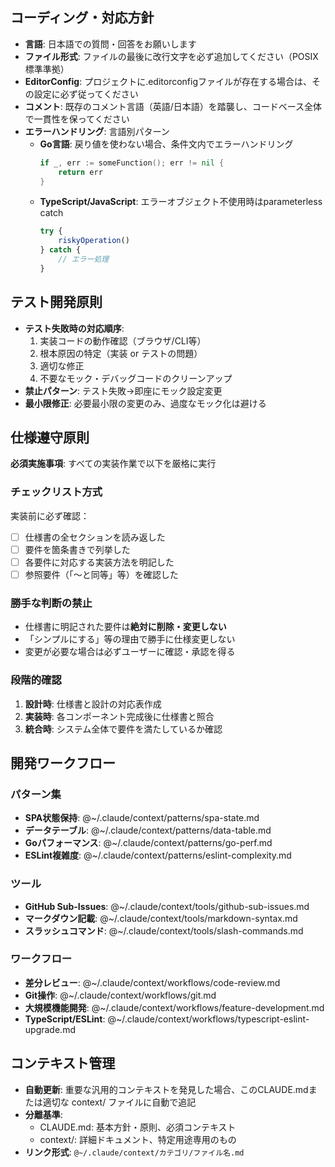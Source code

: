 ## コーディング・対応方針

- **言語**: 日本語での質問・回答をお願いします
- **ファイル形式**: ファイルの最後に改行文字を必ず追加してください（POSIX標準準拠）
- **EditorConfig**: プロジェクトに.editorconfigファイルが存在する場合は、その設定に必ず従ってください
- **コメント**: 既存のコメント言語（英語/日本語）を踏襲し、コードベース全体で一貫性を保ってください
- **エラーハンドリング**: 言語別パターン
  - **Go言語**: 戻り値を使わない場合、条件文内でエラーハンドリング
    ```go
    if _, err := someFunction(); err != nil {
        return err
    }
    ```
  - **TypeScript/JavaScript**: エラーオブジェクト不使用時はparameterless catch
    ```typescript
    try {
        riskyOperation()
    } catch {
        // エラー処理
    }
    ```

## テスト開発原則

- **テスト失敗時の対応順序**:
  1. 実装コードの動作確認（ブラウザ/CLI等）
  2. 根本原因の特定（実装 or テストの問題）
  3. 適切な修正
  4. 不要なモック・デバッグコードのクリーンアップ
- **禁止パターン**: テスト失敗→即座にモック設定変更
- **最小限修正**: 必要最小限の変更のみ、過度なモック化は避ける

## 仕様遵守原則

**必須実施事項**: すべての実装作業で以下を厳格に実行

### チェックリスト方式
実装前に必ず確認：
- [ ] 仕様書の全セクションを読み返した
- [ ] 要件を箇条書きで列挙した
- [ ] 各要件に対応する実装方法を明記した
- [ ] 参照要件（「〜と同等」等）を確認した

### 勝手な判断の禁止
- 仕様書に明記された要件は**絶対に削除・変更しない**
- 「シンプルにする」等の理由で勝手に仕様変更しない
- 変更が必要な場合は必ずユーザーに確認・承認を得る

### 段階的確認
1. **設計時**: 仕様書と設計の対応表作成
2. **実装時**: 各コンポーネント完成後に仕様書と照合
3. **統合時**: システム全体で要件を満たしているか確認

## 開発ワークフロー

### パターン集
- **SPA状態保持**: @~/.claude/context/patterns/spa-state.md
- **データテーブル**: @~/.claude/context/patterns/data-table.md
- **Goパフォーマンス**: @~/.claude/context/patterns/go-perf.md
- **ESLint複雑度**: @~/.claude/context/patterns/eslint-complexity.md

### ツール
- **GitHub Sub-Issues**: @~/.claude/context/tools/github-sub-issues.md
- **マークダウン記載**: @~/.claude/context/tools/markdown-syntax.md
- **スラッシュコマンド**: @~/.claude/context/tools/slash-commands.md

### ワークフロー
- **差分レビュー**: @~/.claude/context/workflows/code-review.md
- **Git操作**: @~/.claude/context/workflows/git.md
- **大規模機能開発**: @~/.claude/context/workflows/feature-development.md
- **TypeScript/ESLint**: @~/.claude/context/workflows/typescript-eslint-upgrade.md

## コンテキスト管理

- **自動更新**: 重要な汎用的コンテキストを発見した場合、このCLAUDE.mdまたは適切な context/ ファイルに自動で追記
- **分離基準**:
  - CLAUDE.md: 基本方針・原則、必須コンテキスト
  - context/: 詳細ドキュメント、特定用途専用のもの
- **リンク形式**: `@~/.claude/context/カテゴリ/ファイル名.md`